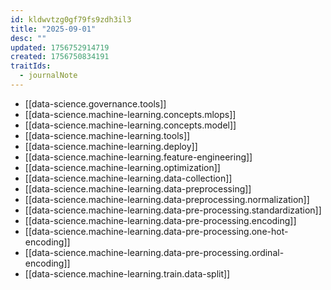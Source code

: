```yaml
---
id: kldwvtzg0gf79fs9zdh3il3
title: "2025-09-01"
desc: ""
updated: 1756752914719
created: 1756750834191
traitIds:
  - journalNote
---
```


- [[data-science.governance.tools]]
- [[data-science.machine-learning.concepts.mlops]]
- [[data-science.machine-learning.concepts.model]]
- [[data-science.machine-learning.tools]]
- [[data-science.machine-learning.deploy]]
- [[data-science.machine-learning.feature-engineering]]
- [[data-science.machine-learning.optimization]]
- [[data-science.machine-learning.data-collection]]
- [[data-science.machine-learning.data-preprocessing]]
- [[data-science.machine-learning.data-preprocessing.normalization]]
- [[data-science.machine-learning.data-pre-processing.standardization]]
- [[data-science.machine-learning.data-pre-processing.encoding]]
- [[data-science.machine-learning.data-pre-processing.one-hot-encoding]]
- [[data-science.machine-learning.data-pre-processing.ordinal-encoding]]
- [[data-science.machine-learning.train.data-split]]
